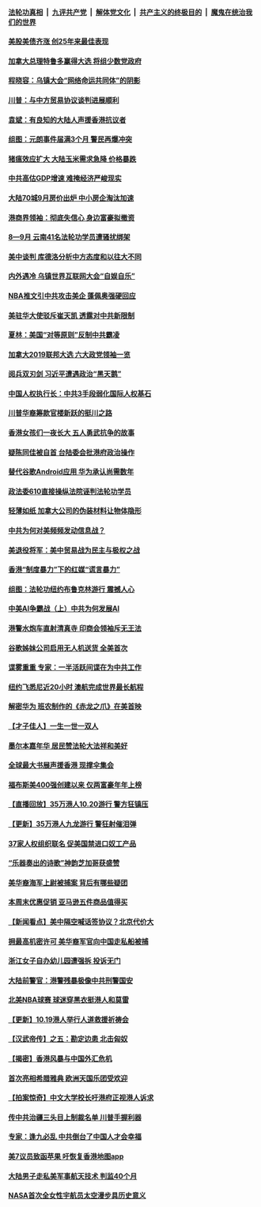 ####  [法轮功真相](../../../../basic/blob/master/README.md?t=10221613) &nbsp;|&nbsp; [九评共产党](../../../../9ping.md/blob/master/README.md?t=10221613) &nbsp;|&nbsp; [解体党文化](../../../../jtdwh.md/blob/master/README.md?t=10221613)  &nbsp;|&nbsp; [共产主义的终极目的](../../../../gczydzjmd.md/blob/master/README.md?t=10221613) &nbsp;|&nbsp; [魔鬼在统治我们的世界](../../../../mgztzwmdsj.md/blob/master/README.md?t=10221613) 

#### [美股美债齐涨 创25年来最佳表现](../pages/nf4514/n11605073.md?t=10221613) 

#### [加拿大总理特鲁多赢得大选 将组少数党政府](../pages/nf4514/n11604072.md?t=10221613) 

#### [程晓容：乌镇大会“网络命运共同体”的阴影](../pages/nf4514/n11604251.md?t=10221613) 

#### [川普：与中方贸易协议谈判进展顺利](../pages/nf4514/n11603325.md?t=10221613) 

#### [袁斌：有良知的大陆人声援香港抗议者](../pages/nf4514/n11603673.md?t=10221613) 

#### [组图：元朗事件届满3个月 警民再爆冲突](../pages/nf4514/n11603587.md?t=10221613) 

#### [猪瘟效应扩大 大陆玉米需求急降 价格暴跌](../pages/nf4514/n11602995.md?t=10221613) 

#### [中共高估GDP增速 难掩经济严峻现实](../pages/nf4514/n11602997.md?t=10221613) 

#### [大陆70城9月房价出炉 中小房企淘汰加速](../pages/nf4514/n11603248.md?t=10221613) 

#### [港商界领袖：彻底失信心 身边富豪拟撤资](../pages/nf4514/n11603178.md?t=10221613) 

#### [8—9月 云南41名法轮功学员遭骚扰绑架](../pages/nf4514/n11602245.md?t=10221613) 

#### [美中谈判 库德洛分析中方态度和以往大不同](../pages/nf4514/n11603041.md?t=10221613) 

#### [内外遇冷 乌镇世界互联网大会“自娱自乐”](../pages/nf4514/n11602954.md?t=10221613) 

#### [NBA推文引中共攻击美企 蓬佩奥强硬回应](../pages/nf4514/n11602924.md?t=10221613) 

#### [美驻华大使驳斥崔天凯 透露对中共新限制](../pages/nf4514/n11602778.md?t=10221613) 

#### [夏林：美国“对等原则”反制中共霸凌](../pages/nf4514/n11602919.md?t=10221613) 

#### [加拿大2019联邦大选 六大政党领袖一览](../pages/nf4514/n11595677.md?t=10221613) 

#### [阅兵双刃剑 习近平遭遇政治“黑天鹅”](../pages/nf4514/n11586144.md?t=10221613) 

#### [中国人权执行长：中共3手段弱化国际人权基石](../pages/nf4514/n11602353.md?t=10221613) 

#### [川普华裔筹款官楼新跃的挺川之路](../pages/nf4514/n11585785.md?t=10221613) 

#### [香港女孩们一夜长大 五人勇武抗争的故事](../pages/nf4514/n11602291.md?t=10221613) 

#### [疑陈同佳被自首 台陆委会批港府政治操作](../pages/nf4514/n11601494.md?t=10221613) 

#### [替代谷歌Android应用 华为承认尚需数年](../pages/nf4514/n11601344.md?t=10221613) 

#### [政法委610直接操纵法院诬判法轮功学员](../pages/nf4514/n11597598.md?t=10221613) 

#### [轻薄如纸 加拿大公司的伪装材料让物体隐形](../pages/nf4514/n11601957.md?t=10221613) 

#### [中共为何对美频频发动信息战？](../pages/nf4514/n11601075.md?t=10221613) 

#### [美退役将军：美中贸易战为民主与极权之战](../pages/nf4514/n11584528.md?t=10221613) 

#### [香港“制度暴力”下的红媒“谎言暴力”](../pages/nf4514/n11601192.md?t=10221613) 

#### [组图：法轮功纽约布鲁克林游行  震撼人心](../pages/nf4514/n11601191.md?t=10221613) 

#### [中美AI争霸战（上）中共为何发展AI](../pages/nf4514/n11596203.md?t=10221613) 

#### [港警水炮车直射清真寺 印商会领袖斥无王法](../pages/nf4514/n11601149.md?t=10221613) 

#### [谷歌姊妹公司启用无人机送货 全美首次](../pages/nf4514/n11600908.md?t=10221613) 

#### [谍雾重重 专家：一半活跃间谍在为中共工作](../pages/nf4514/n11572836.md?t=10221613) 

#### [纽约飞悉尼近20小时 澳航完成世界最长航程](../pages/nf4514/n11600790.md?t=10221613) 

#### [解密华为 班农制作的《赤龙之爪》在美首映](../pages/nf4514/n11599980.md?t=10221613) 

#### [【才子佳人】一生一世一双人](../pages/nf4514/n11594823.md?t=10221613) 

#### [墨尔本嘉年华 居民赞法轮大法祥和美好](../pages/nf4514/n11600298.md?t=10221613) 

#### [全球最大书展声援香港 现撑伞集会](../pages/nf4514/n11600755.md?t=10221613) 

#### [福布斯美400强创建以来 仅两富豪年年上榜](../pages/nf4514/n11588509.md?t=10221613) 

#### [【直播回放】35万港人10.20游行 警方狂镇压](../pages/nf4514/n11594831.md?t=10221613) 

#### [【更新】35万港人九龙游行 警狂射催泪弹](../pages/nf4514/n11599955.md?t=10221613) 

#### [37家人权组织联名 促美国禁进口奴工产品](../pages/nf4514/n11600160.md?t=10221613) 

#### [“乐器奏出的诗歌”神韵芝加哥获盛赞](../pages/nf4514/n11599794.md?t=10221613) 

#### [美华裔海军上尉被捕案 背后有哪些疑团](../pages/nf4514/n11599377.md?t=10221613) 

#### [本周末优惠促销 亚马逊五件商品值得买](../pages/nf4514/n11599395.md?t=10221613) 

#### [【新闻看点】美中隔空喊话签协议？北京代价大](../pages/nf4514/n11599369.md?t=10221613) 

#### [拥最高机密许可 美华裔军官向中国走私船被捕](../pages/nf4514/n11599249.md?t=10221613) 

#### [浙江女子自办幼儿园遭强拆 投诉无门](../pages/nf4514/n11599234.md?t=10221613) 

#### [大陆前警官：港警残暴极像中共刑警国安](../pages/nf4514/n11598613.md?t=10221613) 

#### [北美NBA球赛 球迷穿黑衣挺港人和莫雷](../pages/nf4514/n11599132.md?t=10221613) 

#### [【更新】10.19港人举行人道救援祈祷会](../pages/nf4514/n11598944.md?t=10221613) 

#### [【汉武帝传】之五：勘定边患 北击匈奴](../pages/nf4514/n11444677.md?t=10221613) 

#### [【揭密】香港风暴与中国外汇危机](../pages/nf4514/n11577571.md?t=10221613) 

#### [首次亮相希腊雅典 欧洲天国乐团受欢迎](../pages/nf4514/n11597013.md?t=10221613) 

#### [【拍案惊奇】中文大学校长吁港府正视港人诉求](../pages/nf4514/n11598581.md?t=10221613) 

#### [传中共治疆三头目上制裁名单 川普手握利器](../pages/nf4514/n11598453.md?t=10221613) 

#### [专家：逢九必乱 中共倒台了中国人才会幸福](../pages/nf4514/n11597339.md?t=10221613) 

#### [美7议员致函苹果 吁恢复香港地图app](../pages/nf4514/n11598248.md?t=10221613) 

#### [大陆男子走私美军事航天技术 判监40个月](../pages/nf4514/n11597709.md?t=10221613) 

#### [NASA首次全女性宇航员太空漫步具历史意义](../pages/nf4514/n11597660.md?t=10221613) 


